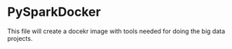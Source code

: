 # PySparkDocker
This file will create a docekr image with tools needed for doing the big data projects.
